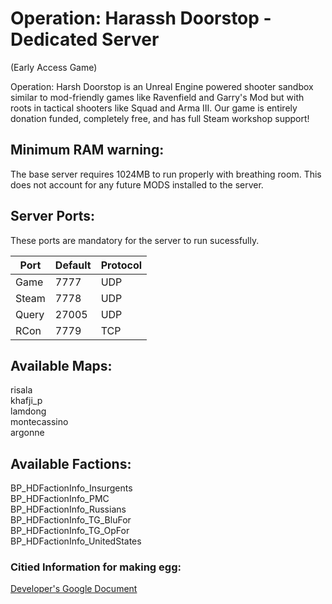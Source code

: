 # Operation: Harassh Doorstop - Dedicated Server
(Early Access Game)

Operation: Harsh Doorstop is an Unreal Engine powered shooter sandbox similar to mod-friendly
games like Ravenfield and Garry's Mod but with roots in tactical shooters like Squad and Arma III.
Our game is entirely donation funded, completely free, and has full Steam workshop support!

## Minimum RAM warning:
The base server requires 1024MB to run properly with breathing room.
This does not account for any future MODS installed to the server.

## Server Ports:
These ports are mandatory for the server to run sucessfully.

| Port  |Default|Protocol|
|-------|-------|----|
| Game  | 7777  |UDP |
| Steam | 7778  |UDP |
| Query | 27005 |UDP |
| RCon  | 7779  |TCP |

## Available Maps:
risala<br>
khafji_p<br>
lamdong<br>
montecassino<br>
argonne

## Available Factions:
BP_HDFactionInfo_Insurgents<br>
BP_HDFactionInfo_PMC<br>
BP_HDFactionInfo_Russians<br>
BP_HDFactionInfo_TG_BluFor<br>
BP_HDFactionInfo_TG_OpFor<br>
BP_HDFactionInfo_UnitedStates

### Citied Information for making egg:
[Developer's Google Document](https://docs.google.com/document/d/1JFxwBBBJoiBqQ9bgAFAGCLd_lpu8FXD6XxaKcMiZgg8)
